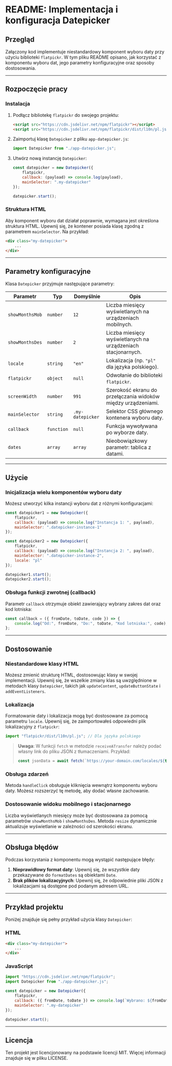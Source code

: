 # README: Implementacja i konfiguracja Datepicker

## Przegląd
Załączony kod implementuje niestandardowy komponent wyboru daty przy użyciu biblioteki `flatpickr`. W tym pliku README opisano, jak korzystać z komponentu wyboru dat, jego parametry konfiguracyjne oraz sposoby dostosowania.

---

## Rozpoczęcie pracy

### Instalacja
1. Podłącz bibliotekę `flatpickr` do swojego projektu:
   ```html
   <script src="https://cdn.jsdelivr.net/npm/flatpickr"></script>
   <script src="https://cdn.jsdelivr.net/npm/flatpickr/dist/l10n/pl.js"></script>
   ```

2. Zaimportuj klasę `Datepicker` z pliku `app-datepicker.js`:
   ```javascript
   import Datepicker from "./app-datepicker.js";
   ```

3. Utwórz nową instancję `Datepicker`:
   ```javascript
   const datepicker = new Datepicker({
       flatpickr, 
       callback: (payload) => console.log(payload),
       mainSelector: ".my-datepicker"
   });
   
   datepicker.start();
   ```

### Struktura HTML
Aby komponent wyboru dat działał poprawnie, wymagana jest określona struktura HTML. Upewnij się, że kontener posiada klasę zgodną z parametrem `mainSelector`. Na przykład:
```html
<div class="my-datepicker">
    ...
</div>
```

---

## Parametry konfiguracyjne
Klasa `Datepicker` przyjmuje następujące parametry:

| Parametr          | Typ       | Domyślnie    | Opis                                                                  |
|--------------------|-----------|--------------|----------------------------------------------------------------------|
| `showMonthsMob`    | `number`  | `12`         | Liczba miesięcy wyświetlanych na urządzeniach mobilnych.             |
| `showMonthsDes`    | `number`  | `2`          | Liczba miesięcy wyświetlanych na urządzeniach stacjonarnych.         |
| `locale`           | `string`  | `"en"`       | Lokalizacja (np. `"pl"` dla języka polskiego).                       |
| `flatpickr`        | `object`  | `null`       | Odwołanie do biblioteki `flatpickr`.                                 |
| `screenWidth`      | `number`  | `991`        | Szerokość ekranu do przełączania widoków między urządzeniami.        |
| `mainSelector`     | `string`  | `.my-datepicker` | Selektor CSS głównego kontenera wyboru daty.                          |
| `callback`         | `function`| `null`       | Funkcja wywoływana po wyborze daty.                                  |
| `dates`         | `array`| `array`       | Nieobowiązkowy parametr: tablica z datami.                                  |

---

## Użycie

### Inicjalizacja wielu komponentów wyboru daty
Możesz utworzyć kilka instancji wyboru dat z różnymi konfiguracjami:
```javascript
const datepicker1 = new Datepicker({
    flatpickr, 
    callback: (payload) => console.log("Instancja 1: ", payload),
    mainSelector: ".datepicker-instance-1"
});

const datepicker2 = new Datepicker({
    flatpickr, 
    callback: (payload) => console.log("Instancja 2: ", payload),
    mainSelector: ".datepicker-instance-2",
    locale: "pl"
});

datepicker1.start();
datepicker2.start();
```

### Obsługa funkcji zwrotnej (callback)
Parametr `callback` otrzymuje obiekt zawierający wybrany zakres dat oraz kod lotniska:
```javascript
const callback = ({ fromDate, toDate, code }) => {
    console.log("Od:", fromDate, "Do:", toDate, "Kod lotniska:", code);
};
```

---

## Dostosowanie

### Niestandardowe klasy HTML
Możesz zmienić strukturę HTML, dostosowując klasy w swojej implementacji. Upewnij się, że wszelkie zmiany klas są uwzględnione w metodach klasy `Datepicker`, takich jak `updateContent`, `updateButtonState` i `addEventListeners`.

### Lokalizacja
Formatowanie daty i lokalizacja mogą być dostosowane za pomocą parametru `locale`. Upewnij się, że zaimportowałeś odpowiedni plik lokalizacyjny z `flatpickr`:
```javascript
import "flatpickr/dist/l10n/pl.js"; // Dla języka polskiego
```

> **Uwaga**: W funkcji `fetch` w metodzie `receiveATransfer` należy podać własny link do pliku JSON z tłumaczeniami. Przykład:
> ```javascript
> const jsonData = await fetch(`https://your-domain.com/locales/${this.locale}.json`);
> ```

### Obsługa zdarzeń
Metoda `handleClick` obsługuje kliknięcia wewnątrz komponentu wyboru daty. Możesz rozszerzyć tę metodę, aby dodać własne zachowanie.

### Dostosowanie widoku mobilnego i stacjonarnego
Liczba wyświetlanych miesięcy może być dostosowana za pomocą parametrów `showMonthsMob` i `showMonthsDes`. Metoda `resize` dynamicznie aktualizuje wyświetlanie w zależności od szerokości ekranu.

---

## Obsługa błędów
Podczas korzystania z komponentu mogą wystąpić następujące błędy:
1. **Nieprawidłowy format daty**: Upewnij się, że wszystkie daty przekazywane do `formatDates` są obiektami `Date`.
2. **Brak plików lokalizacyjnych**: Upewnij się, że odpowiednie pliki JSON z lokalizacjami są dostępne pod podanym adresem URL.

---

## Przykład projektu
Poniżej znajduje się pełny przykład użycia klasy `Datepicker`:

### HTML
```html
<div class="my-datepicker">
    ...
</div>
```

### JavaScript
```javascript
import "https://cdn.jsdelivr.net/npm/flatpickr";
import Datepicker from "./app-datepicker.js";

const datepicker = new Datepicker({
    flatpickr,
    callback: ({ fromDate, toDate }) => console.log(`Wybrano: ${fromDate} - ${toDate}`),
    mainSelector: ".my-datepicker"
});

datepicker.start();
```

---

## Licencja
Ten projekt jest licencjonowany na podstawie licencji MIT. Więcej informacji znajduje się w pliku LICENSE.

